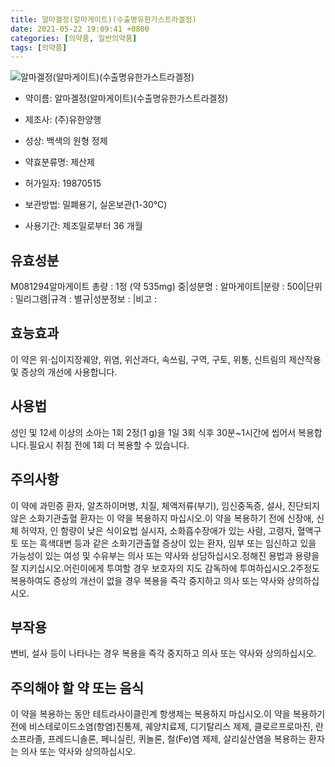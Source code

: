 ```yaml
---
title: 알마겔정(알마게이트)(수출명유한가스트라겔정)
date: 2021-05-22 19:09:41 +0800
categories: [의약품, 일반의약품]
tags: [의약품]
---
```

![알마겔정(알마게이트)(수출명유한가스트라겔정)](https://nedrug.mfds.go.kr/pbp/cmn/itemImageDownload/148609556259100119)

- 약이름: 알마겔정(알마게이트)(수출명유한가스트라겔정)
- 제조사: (주)유한양행
- 성상: 백색의 원형 정제
- 약효분류명: 제산제
- 허가일자: 19870515
- 보관방법: 밀폐용기, 실온보관(1-30℃)

- 사용기간: 제조일로부터 36 개월
## 유효성분
M081294알마게이트
총량 : 1정 (약 535mg) 중|성분명 : 알마게이트|분량 : 500|단위 : 밀리그램|규격 : 별규|성분정보 : |비고 :
## 효능효과
이 약은 위·십이지장궤양, 위염, 위산과다, 속쓰림, 구역, 구토, 위통, 신트림의 제산작용 및 증상의 개선에 사용합니다.
## 사용법
성인 및 12세 이상의 소아는 1회 2정(1 g)을 1일 3회 식후 30분~1시간에 씹어서 복용합니다.필요시 취침 전에 1회 더 복용할 수 있습니다.
## 주의사항
이 약에 과민증 환자, 알츠하이머병, 치질, 체액저류(부기), 임신중독증, 설사, 진단되지 않은 소화기관출혈 환자는 이 약을 복용하지 마십시오.이 약을 복용하기 전에 신장애, 신체 허약자, 인 함량이 낮은 식이요법 실시자, 소화흡수장애가 있는 사람, 고령자, 혈액구토 또는 흑색대변 등과 같은 소화기관출혈 증상이 있는 환자, 임부 또는 임신하고 있을 가능성이 있는 여성 및 수유부는 의사 또는 약사와 상담하십시오.정해진 용법과 용량을 잘 지키십시오.어린이에게 투여할 경우 보호자의 지도 감독하에 투여하십시오.2주정도 복용하여도 증상의 개선이 없을 경우 복용을 즉각 중지하고 의사 또는 약사와 상의하십시오.
## 부작용
변비, 설사 등이 나타나는 경우 복용을 즉각 중지하고 의사 또는 약사와 상의하십시오.
## 주의해야 할 약 또는 음식
이 약을 복용하는 동안 테트라사이클린계 항생제는 복용하지 마십시오.이 약을 복용하기 전에 비스테로이드소염(항염)진통제, 궤양치료제, 디기탈리스 제제, 클로르프로마진, 란소프라졸, 프레드니솔론, 페니실린, 퀴놀론, 철(Fe)염 제제, 살리실산염을 복용하는 환자는 의사 또는 약사와 상의하십시오.
